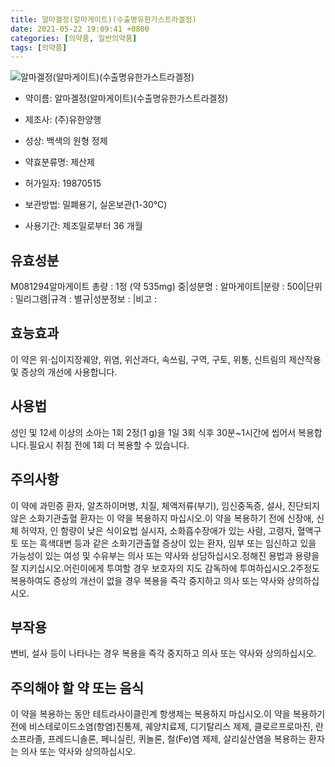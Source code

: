 ```yaml
---
title: 알마겔정(알마게이트)(수출명유한가스트라겔정)
date: 2021-05-22 19:09:41 +0800
categories: [의약품, 일반의약품]
tags: [의약품]
---
```

![알마겔정(알마게이트)(수출명유한가스트라겔정)](https://nedrug.mfds.go.kr/pbp/cmn/itemImageDownload/148609556259100119)

- 약이름: 알마겔정(알마게이트)(수출명유한가스트라겔정)
- 제조사: (주)유한양행
- 성상: 백색의 원형 정제
- 약효분류명: 제산제
- 허가일자: 19870515
- 보관방법: 밀폐용기, 실온보관(1-30℃)

- 사용기간: 제조일로부터 36 개월
## 유효성분
M081294알마게이트
총량 : 1정 (약 535mg) 중|성분명 : 알마게이트|분량 : 500|단위 : 밀리그램|규격 : 별규|성분정보 : |비고 :
## 효능효과
이 약은 위·십이지장궤양, 위염, 위산과다, 속쓰림, 구역, 구토, 위통, 신트림의 제산작용 및 증상의 개선에 사용합니다.
## 사용법
성인 및 12세 이상의 소아는 1회 2정(1 g)을 1일 3회 식후 30분~1시간에 씹어서 복용합니다.필요시 취침 전에 1회 더 복용할 수 있습니다.
## 주의사항
이 약에 과민증 환자, 알츠하이머병, 치질, 체액저류(부기), 임신중독증, 설사, 진단되지 않은 소화기관출혈 환자는 이 약을 복용하지 마십시오.이 약을 복용하기 전에 신장애, 신체 허약자, 인 함량이 낮은 식이요법 실시자, 소화흡수장애가 있는 사람, 고령자, 혈액구토 또는 흑색대변 등과 같은 소화기관출혈 증상이 있는 환자, 임부 또는 임신하고 있을 가능성이 있는 여성 및 수유부는 의사 또는 약사와 상담하십시오.정해진 용법과 용량을 잘 지키십시오.어린이에게 투여할 경우 보호자의 지도 감독하에 투여하십시오.2주정도 복용하여도 증상의 개선이 없을 경우 복용을 즉각 중지하고 의사 또는 약사와 상의하십시오.
## 부작용
변비, 설사 등이 나타나는 경우 복용을 즉각 중지하고 의사 또는 약사와 상의하십시오.
## 주의해야 할 약 또는 음식
이 약을 복용하는 동안 테트라사이클린계 항생제는 복용하지 마십시오.이 약을 복용하기 전에 비스테로이드소염(항염)진통제, 궤양치료제, 디기탈리스 제제, 클로르프로마진, 란소프라졸, 프레드니솔론, 페니실린, 퀴놀론, 철(Fe)염 제제, 살리실산염을 복용하는 환자는 의사 또는 약사와 상의하십시오.
